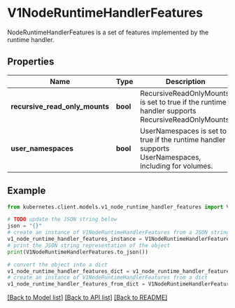 # V1NodeRuntimeHandlerFeatures

NodeRuntimeHandlerFeatures is a set of features implemented by the runtime handler.

## Properties

Name | Type | Description | Notes
------------ | ------------- | ------------- | -------------
**recursive_read_only_mounts** | **bool** | RecursiveReadOnlyMounts is set to true if the runtime handler supports RecursiveReadOnlyMounts. | [optional] 
**user_namespaces** | **bool** | UserNamespaces is set to true if the runtime handler supports UserNamespaces, including for volumes. | [optional] 

## Example

```python
from kubernetes.client.models.v1_node_runtime_handler_features import V1NodeRuntimeHandlerFeatures

# TODO update the JSON string below
json = "{}"
# create an instance of V1NodeRuntimeHandlerFeatures from a JSON string
v1_node_runtime_handler_features_instance = V1NodeRuntimeHandlerFeatures.from_json(json)
# print the JSON string representation of the object
print(V1NodeRuntimeHandlerFeatures.to_json())

# convert the object into a dict
v1_node_runtime_handler_features_dict = v1_node_runtime_handler_features_instance.to_dict()
# create an instance of V1NodeRuntimeHandlerFeatures from a dict
v1_node_runtime_handler_features_from_dict = V1NodeRuntimeHandlerFeatures.from_dict(v1_node_runtime_handler_features_dict)
```
[[Back to Model list]](../README.md#documentation-for-models) [[Back to API list]](../README.md#documentation-for-api-endpoints) [[Back to README]](../README.md)


